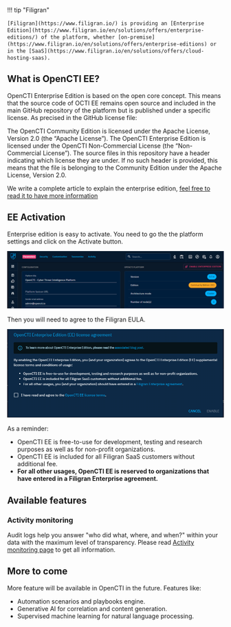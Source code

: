 !!! tip "Filigran"

    [Filigran](https://www.filigran.io/) is providing an [Enterprise Edition](https://www.filigran.io/en/solutions/offers/enterprise-editions/) of the platform, whether [on-premise](https://www.filigran.io/en/solutions/offers/enterprise-editions) or in the [SaaS](https://www.filigran.io/en/solutions/offers/cloud-hosting-saas).

## What is OpenCTI EE?
OpenCTI Enterprise Edition is based on the open core concept. This means that the source code of OCTI EE remains open source and included in the main GitHub repository of the platform but is published under a specific license. As precised in the GitHub license file:

The OpenCTI Community Edition is licensed under the Apache License, Version 2.0 (the “Apache License”).
The OpenCTI Enterprise Edition is licensed under the OpenCTI
Non-Commercial License (the “Non-Commercial License”).
The source files in this repository have a header indicating which license they are under. If no such header is provided, this means that the file is belonging to the Community Edition under the Apache License, Version 2.0.

We write a complete article to explain the enterprise edition, [feel free to read it to have more information](https://blog.filigran.io/progressive-rollout-of-the-opencti-enterprise-edition-why-what-and-how-1189e9d5603c)

## EE Activation
Enterprise edition is easy to activate. You need to go the the platform settings and click on the Activate button.

![OpenCTI activation](assets/enterprise-activate.png)

Then you will need to agree to the Filigran EULA. 

![OpenCTI EE EULA](assets/enterprise-eula.png)

As a reminder:

- OpenCTI EE is free-to-use for development, testing and research purposes as well as for non-profit organizations.
- OpenCTI EE is included for all Filigran SaaS customers without additional fee.
- **For all other usages, OpenCTI EE is reserved to organizations that have entered in a Filigran Enterprise agreement.**


## Available features

### Activity monitoring

Audit logs help you answer "who did what, where, and when?" within your data with the maximum level of transparency. Please read [Activity monitoring page](audit/overview.md) to get all information.

## More to come

More feature will be available in OpenCTI in the future. Features like:
- Automation scenarios and playbooks engine.
- Generative AI for correlation and content generation.
- Supervised machine learning for natural language processing.